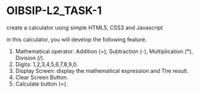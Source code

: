 # OIBSIP-L2_TASK-1
create a calculator using simple HTML5, CSS3 and Javascript

in this calculator, you will develop the
following feature.
1. Mathematical operator: Addition (+),
Subtraction (-), Multiplication (*),
Division (/).
2. Digits: 1,2,3,4,5,6,7,8,9,0.
3. Display Screen: display the
mathematical expression and
The result.
4. Clear Screen Button.
5. Calculate button (=).
